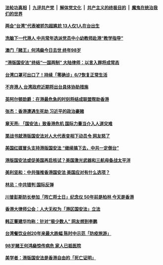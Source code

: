 ####  [法轮功真相](../../../../basic/blob/master/README.md?t=05262101) &nbsp;|&nbsp; [九评共产党](../../../../9ping.md/blob/master/README.md?t=05262101) &nbsp;|&nbsp; [解体党文化](../../../../jtdwh.md/blob/master/README.md?t=05262101)  &nbsp;|&nbsp; [共产主义的终极目的](../../../../gczydzjmd.md/blob/master/README.md?t=05262101) &nbsp;|&nbsp; [魔鬼在统治我们的世界](../../../../mgztzwmdsj.md/blob/master/README.md?t=05262101) 

#### [两会“台湾”代表被抓包超尴尬 13人仅1人在台出生](../pages/soh55/383167.md?t=05262101) 
#### [洗脑下一代港人 中共常年选派党员中小幼教师赴港“教学指导”](../pages/soh55/383173.md?t=05262101) 
#### [澳门「赌王」何鸿燊今日去世 终年98岁](../pages/soh55/383164.md?t=05262101) 
#### [“港版国安法”终结“一国两制” 大陆律师：以言入罪将成常态](../pages/soh55/383152.md?t=05262101) 
#### [台湾口罩可出口了！持续「零确诊」6/7恢复正常生活](../pages/soh55/383128.md?t=05262101) 
#### [不弃港人 台湾政府近期将出台具体协助措施](../pages/soh55/383053.md?t=05262101) 
#### [英阿尔顿勋爵：在港最危急的时刻将结成联盟帮助香港 ](../pages/soh55/382948.md?t=05262101) 
#### [张杰：香港遭遇生死劫 习近平的政治豪赌](../pages/soh55/383056.md?t=05262101) 
#### [章天亮: 「国安法」致香港危机  国际力量当介入人道灾难](../pages/soh55/383017.md?t=05262101) 
#### [栗战书就港版国安法对人大代表变相下动员令 网友怒了](../pages/soh55/383005.md?t=05262101) 
#### [美国红媒冒头支持港版国安法 “继续搞下去，中共一定倒台”](../pages/soh55/382930.md?t=05262101) 
#### [港版国安法或促美国再启核试？美国激光武器和三航母备战太平洋 ](../pages/soh55/382885.md?t=05262101) 
#### [美利坚和：中共强推香港国安法 美国应对有什么选项？](../pages/soh55/382918.md?t=05262101) 
#### [林忌：中共错判  国际反弹](../pages/soh55/382894.md?t=05262101) 
#### [川普彭斯防长参加「阵亡将士日」纪念仪  50年前是柏林 今天是香港](../pages/soh55/382870.md?t=05262101) 
#### [香港大律师公会：人大无权为「港区国安法」立法](../pages/soh55/382804.md?t=05262101) 
#### [韩正董建华均称：针对“极少数人”  网友想到李鹏](../pages/soh55/382807.md?t=05262101) 
#### [台湾餐饮业创20年来最大跌幅  陈时中示范「防疫旅游」](../pages/soh55/382765.md?t=05262101) 
#### [98岁赌王何鸿燊惊传病危 家人已抵医院](../pages/soh55/382792.md?t=05262101) 
#### [美学者：港版国安法是香港自由的「死亡证明」](../pages/soh55/382762.md?t=05262101) 
